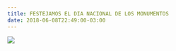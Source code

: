 ```yaml
---
title: FESTEJAMOS EL DIA NACIONAL DE LOS MONUMENTOS 
date: 2018-06-08T22:49:00-03:00
---
```


[![](https://blogger.googleusercontent.com/img/b/R29vZ2xl/AVvXsEidKnCeLnfVpr1bwOgFPWZwnkRC3yz1Y5jAWfSR8Xn6wkkQmHr1_1shCjhqrfLcflx8LEwcTKJcHyGFQe39EjopZMxPmehd9mpDkemKPHLEcf3qyDBaTsNpp-5JWAZHC-EO9GY2OzXCuYzc/s640/MATADEROS+DIA+DE+LOS+MONUMENTOS.jpg)](https://blogger.googleusercontent.com/img/b/R29vZ2xl/AVvXsEidKnCeLnfVpr1bwOgFPWZwnkRC3yz1Y5jAWfSR8Xn6wkkQmHr1_1shCjhqrfLcflx8LEwcTKJcHyGFQe39EjopZMxPmehd9mpDkemKPHLEcf3qyDBaTsNpp-5JWAZHC-EO9GY2OzXCuYzc/s1600/MATADEROS+DIA+DE+LOS+MONUMENTOS.jpg)